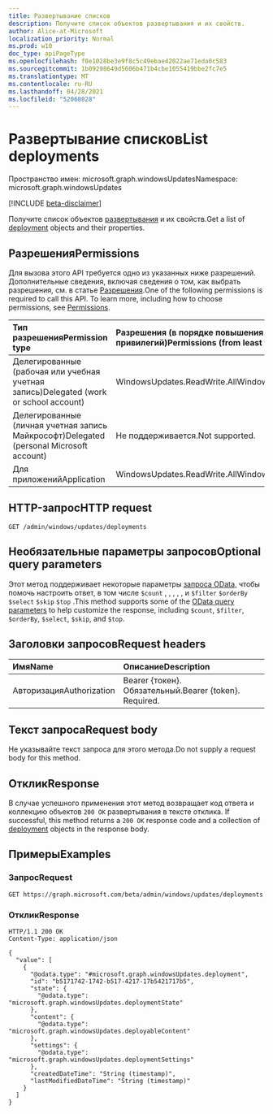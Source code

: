 ```yaml
---
title: Развертывание списков
description: Получите список объектов развертывания и их свойств.
author: Alice-at-Microsoft
localization_priority: Normal
ms.prod: w10
doc_type: apiPageType
ms.openlocfilehash: f0e1028be3e9f8c5c49ebae42022ae71eda0c583
ms.sourcegitcommit: 1b09298649d5606b471b4cbe1055419bbe2fc7e5
ms.translationtype: MT
ms.contentlocale: ru-RU
ms.lasthandoff: 04/28/2021
ms.locfileid: "52068028"
---
```

# <a name="list-deployments"></a><span data-ttu-id="fecca-103">Развертывание списков</span><span class="sxs-lookup"><span data-stu-id="fecca-103">List deployments</span></span>
<span data-ttu-id="fecca-104">Пространство имен: microsoft.graph.windowsUpdates</span><span class="sxs-lookup"><span data-stu-id="fecca-104">Namespace: microsoft.graph.windowsUpdates</span></span>

[!INCLUDE [beta-disclaimer](../../includes/beta-disclaimer.md)]

<span data-ttu-id="fecca-105">Получите список объектов [развертывания](../resources/windowsupdates-deployment.md) и их свойств.</span><span class="sxs-lookup"><span data-stu-id="fecca-105">Get a list of [deployment](../resources/windowsupdates-deployment.md) objects and their properties.</span></span>

## <a name="permissions"></a><span data-ttu-id="fecca-106">Разрешения</span><span class="sxs-lookup"><span data-stu-id="fecca-106">Permissions</span></span>
<span data-ttu-id="fecca-p101">Для вызова этого API требуется одно из указанных ниже разрешений. Дополнительные сведения, включая сведения о том, как выбрать разрешения, см. в статье [Разрешения](/graph/permissions-reference).</span><span class="sxs-lookup"><span data-stu-id="fecca-p101">One of the following permissions is required to call this API. To learn more, including how to choose permissions, see [Permissions](/graph/permissions-reference).</span></span>

|<span data-ttu-id="fecca-109">Тип разрешения</span><span class="sxs-lookup"><span data-stu-id="fecca-109">Permission type</span></span>|<span data-ttu-id="fecca-110">Разрешения (в порядке повышения привилегий)</span><span class="sxs-lookup"><span data-stu-id="fecca-110">Permissions (from least to most privileged)</span></span>|
|:---|:---|
|<span data-ttu-id="fecca-111">Делегированные (рабочая или учебная учетная запись)</span><span class="sxs-lookup"><span data-stu-id="fecca-111">Delegated (work or school account)</span></span>|<span data-ttu-id="fecca-112">WindowsUpdates.ReadWrite.All</span><span class="sxs-lookup"><span data-stu-id="fecca-112">WindowsUpdates.ReadWrite.All</span></span>|
|<span data-ttu-id="fecca-113">Делегированные (личная учетная запись Майкрософт)</span><span class="sxs-lookup"><span data-stu-id="fecca-113">Delegated (personal Microsoft account)</span></span>|<span data-ttu-id="fecca-114">Не поддерживается.</span><span class="sxs-lookup"><span data-stu-id="fecca-114">Not supported.</span></span>|
|<span data-ttu-id="fecca-115">Для приложений</span><span class="sxs-lookup"><span data-stu-id="fecca-115">Application</span></span>|<span data-ttu-id="fecca-116">WindowsUpdates.ReadWrite.All</span><span class="sxs-lookup"><span data-stu-id="fecca-116">WindowsUpdates.ReadWrite.All</span></span>|

## <a name="http-request"></a><span data-ttu-id="fecca-117">HTTP-запрос</span><span class="sxs-lookup"><span data-stu-id="fecca-117">HTTP request</span></span>

<!-- {
  "blockType": "ignored"
}
-->
``` http
GET /admin/windows/updates/deployments
```

## <a name="optional-query-parameters"></a><span data-ttu-id="fecca-118">Необязательные параметры запросов</span><span class="sxs-lookup"><span data-stu-id="fecca-118">Optional query parameters</span></span>
<span data-ttu-id="fecca-119">Этот метод поддерживает некоторые параметры [запроса OData,](/graph/query-parameters) чтобы помочь настроить ответ, в том числе `$count` , , , , , и `$filter` `$orderBy` `$select` `$skip` `$top` .</span><span class="sxs-lookup"><span data-stu-id="fecca-119">This method supports some of the [OData query parameters](/graph/query-parameters) to help customize the response, including `$count`, `$filter`, `$orderBy`, `$select`, `$skip`, and `$top`.</span></span>

## <a name="request-headers"></a><span data-ttu-id="fecca-120">Заголовки запросов</span><span class="sxs-lookup"><span data-stu-id="fecca-120">Request headers</span></span>
|<span data-ttu-id="fecca-121">Имя</span><span class="sxs-lookup"><span data-stu-id="fecca-121">Name</span></span>|<span data-ttu-id="fecca-122">Описание</span><span class="sxs-lookup"><span data-stu-id="fecca-122">Description</span></span>|
|:---|:---|
|<span data-ttu-id="fecca-123">Авторизация</span><span class="sxs-lookup"><span data-stu-id="fecca-123">Authorization</span></span>|<span data-ttu-id="fecca-p102">Bearer {токен}. Обязательный.</span><span class="sxs-lookup"><span data-stu-id="fecca-p102">Bearer {token}. Required.</span></span>|

## <a name="request-body"></a><span data-ttu-id="fecca-126">Текст запроса</span><span class="sxs-lookup"><span data-stu-id="fecca-126">Request body</span></span>
<span data-ttu-id="fecca-127">Не указывайте текст запроса для этого метода.</span><span class="sxs-lookup"><span data-stu-id="fecca-127">Do not supply a request body for this method.</span></span>

## <a name="response"></a><span data-ttu-id="fecca-128">Отклик</span><span class="sxs-lookup"><span data-stu-id="fecca-128">Response</span></span>

<span data-ttu-id="fecca-129">В случае успешного применения этот метод возвращает код ответа и коллекцию объектов `200 OK` развертывания в тексте отклика. [](../resources/windowsupdates-deployment.md)</span><span class="sxs-lookup"><span data-stu-id="fecca-129">If successful, this method returns a `200 OK` response code and a collection of [deployment](../resources/windowsupdates-deployment.md) objects in the response body.</span></span>

## <a name="examples"></a><span data-ttu-id="fecca-130">Примеры</span><span class="sxs-lookup"><span data-stu-id="fecca-130">Examples</span></span>

### <a name="request"></a><span data-ttu-id="fecca-131">Запрос</span><span class="sxs-lookup"><span data-stu-id="fecca-131">Request</span></span>
<!-- {
  "blockType": "request",
  "name": "list_deployment"
}
-->
``` http
GET https://graph.microsoft.com/beta/admin/windows/updates/deployments
```


### <a name="response"></a><span data-ttu-id="fecca-132">Отклик</span><span class="sxs-lookup"><span data-stu-id="fecca-132">Response</span></span>

<!-- {
  "blockType": "response",
  "truncated": true,
  "@odata.type": "Collection(microsoft.graph.windowsUpdates.deployment)"
}
-->
``` http
HTTP/1.1 200 OK
Content-Type: application/json

{
  "value": [
    {
      "@odata.type": "#microsoft.graph.windowsUpdates.deployment",
      "id": "b5171742-1742-b517-4217-17b5421717b5",
      "state": {
        "@odata.type": "microsoft.graph.windowsUpdates.deploymentState"
      },
      "content": {
        "@odata.type": "microsoft.graph.windowsUpdates.deployableContent"
      },
      "settings": {
        "@odata.type": "microsoft.graph.windowsUpdates.deploymentSettings"
      },
      "createdDateTime": "String (timestamp)",
      "lastModifiedDateTime": "String (timestamp)"
    }
  ]
}
```

